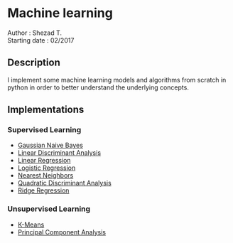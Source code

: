 # Machine learning

Author : Shezad T.          
Starting date : 02/2017

## Description

I implement some machine learning models and algorithms from scratch in python
in order to better understand the underlying concepts.

## Implementations

### Supervised Learning

- [Gaussian Naive Bayes](src/supervised/gaussian_naive_bayes.py)
- [Linear Discriminant Analysis](src/supervised/linear_discriminant_analysis.py)
- [Linear Regression](src/supervised/linear_regression.py)
- [Logistic Regression](src/supervised/logistic_regression.py)
- [Nearest Neighbors](src/supervised/nearest_neighbors.py)
- [Quadratic Discriminant Analysis](src/supervised/quadratic_discriminant_analysis.py)
- [Ridge Regression](src/supervised/ridge_regression.py)

### Unsupervised Learning

- [K-Means](src/unsupervised/k_means.py)
- [Principal Component Analysis](src/unsupervised/principal_component_analysis.py)

